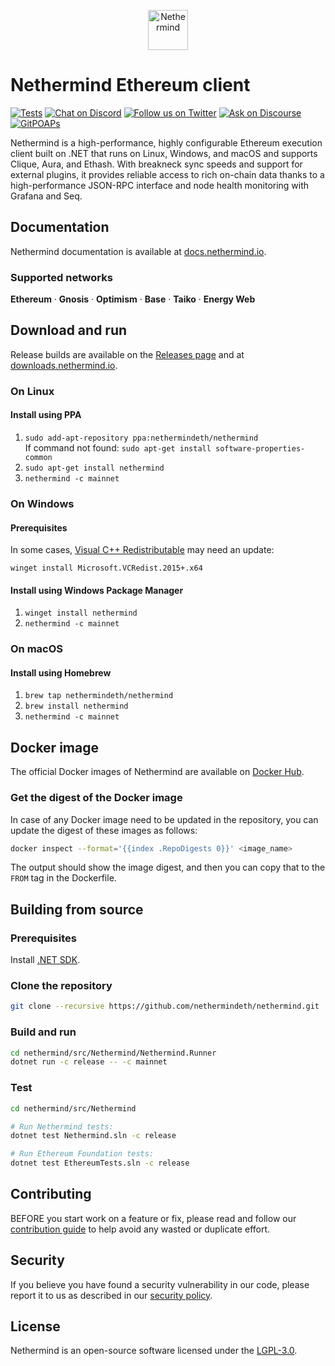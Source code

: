 <p align="center">
  <picture>
    <source media="(prefers-color-scheme: dark)" srcset="https://github.com/nethermindeth/nethermind/assets/337518/3e3b3c06-9cf3-4364-a774-158e649588cc">
    <source media="(prefers-color-scheme: light)" srcset="https://github.com/nethermindeth/nethermind/assets/337518/d1cc365c-6045-409f-a961-18d22ddb2535">
    <img alt="Nethermind" src="https://github.com/nethermindeth/nethermind/assets/337518/d1cc365c-6045-409f-a961-18d22ddb2535" height="64">
  </picture>
</p>

# Nethermind Ethereum client

[![Tests](https://github.com/nethermindeth/nethermind/actions/workflows/nethermind-tests.yml/badge.svg)](https://github.com/nethermindeth/nethermind/actions/workflows/nethermind-tests.yml)
[![Chat on Discord](https://img.shields.io/discord/629004402170134531?style=social&logo=discord)](https://discord.gg/GXJFaYk)
[![Follow us on Twitter](https://img.shields.io/twitter/follow/nethermindeth?style=social&label=Follow)](https://twitter.com/nethermindeth)
[![Ask on Discourse](https://img.shields.io/discourse/posts?style=social&label=Community&logo=discourse&server=https%3A%2F%2Fcommunity.nethermind.io)](https://community.nethermind.io/c/nethermind-client)
[![GitPOAPs](https://public-api.gitpoap.io/v1/repo/NethermindEth/nethermind/badge)](https://www.gitpoap.io/gh/NethermindEth/nethermind)

Nethermind is a high-performance, highly configurable Ethereum execution client built on .NET that runs on Linux, Windows, and macOS and supports Clique, Aura, and Ethash. With breakneck sync speeds and support for external plugins, it provides reliable access to rich on-chain data thanks to a high-performance JSON-RPC interface and node health monitoring with Grafana and Seq.

## Documentation

Nethermind documentation is available at [docs.nethermind.io](https://docs.nethermind.io).

### Supported networks

**Ethereum** · **Gnosis** · **Optimism** · **Base** · **Taiko** · **Energy Web**

## Download and run

Release builds are available on the [Releases page](https://github.com/nethermindeth/nethermind/releases) and at [downloads.nethermind.io](https://downloads.nethermind.io).

### On Linux

#### Install using PPA

1. `sudo add-apt-repository ppa:nethermindeth/nethermind` \
   If command not found: `sudo apt-get install software-properties-common`
2. `sudo apt-get install nethermind`
3. `nethermind -c mainnet`

### On Windows

#### Prerequisites

In some cases, [Visual C++ Redistributable](https://aka.ms/vcredist) may need an update:

```
winget install Microsoft.VCRedist.2015+.x64
```

#### Install using Windows Package Manager

1. `winget install nethermind`
2. `nethermind -c mainnet`

### On macOS

#### Install using Homebrew

1. `brew tap nethermindeth/nethermind`
2. `brew install nethermind`
3. `nethermind -c mainnet`

## Docker image

The official Docker images of Nethermind are available on [Docker Hub](https://hub.docker.com/r/nethermind/nethermind).

### Get the digest of the Docker image

In case of any Docker image need to be updated in the repository, you can update the digest of these images as follows:

```sh
docker inspect --format='{{index .RepoDigests 0}}' <image_name>
```

The output should show the image digest, and then you can copy that to the `FROM` tag in the Dockerfile.

## Building from source

### Prerequisites

Install [.NET SDK](https://dotnet.microsoft.com/en-us/download).

### Clone the repository

```sh
git clone --recursive https://github.com/nethermindeth/nethermind.git
```

### Build and run

```sh
cd nethermind/src/Nethermind/Nethermind.Runner
dotnet run -c release -- -c mainnet
```

### Test

```sh
cd nethermind/src/Nethermind

# Run Nethermind tests:
dotnet test Nethermind.sln -c release

# Run Ethereum Foundation tests:
dotnet test EthereumTests.sln -c release
```

## Contributing

BEFORE you start work on a feature or fix, please read and follow our [contribution guide](https://github.com/nethermindeth/nethermind/blob/master/CONTRIBUTING.md) to help avoid any wasted or duplicate effort.

## Security

If you believe you have found a security vulnerability in our code, please report it to us as described in our [security policy](SECURITY.md).

## License

Nethermind is an open-source software licensed under the [LGPL-3.0](https://github.com/nethermindeth/nethermind/blob/master/LICENSE-LGPL).

